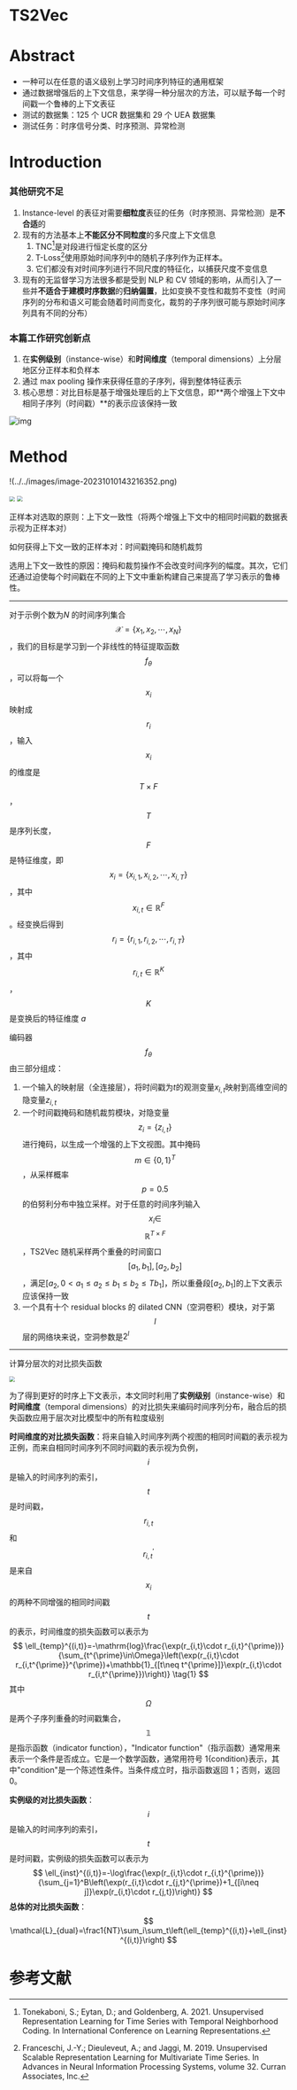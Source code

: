 # TS2Vec

# Abstract

- 一种可以在任意的语义级别上学习时间序列特征的通用框架
- 通过数据增强后的上下文信息，来学得一种分层次的方法，可以赋予每一个时间戳一个鲁棒的上下文表征
- 测试的数据集：125 个 UCR 数据集和 29 个 UEA 数据集
- 测试任务：时序信号分类、时序预测、异常检测

# Introduction

### 其他研究不足

1. Instance-level 的表征对需要**细粒度**表征的任务（时序预测、异常检测）是**不合适**的
2. 现有的方法基本上**不能区分不同粒度**的多尺度上下文信息
   1. TNC[^1]是对段进行恒定长度的区分
   2. T-Loss[^2]使用原始时间序列中的随机子序列作为正样本。
   3.  它们都没有对时间序列进行不同尺度的特征化，以捕获尺度不变信息
3. 现有的无监督学习方法很多都是受到 NLP 和 CV 领域的影响，从而引入了一些并**不适合于建模时序数据**的**归纳偏置**，比如变换不变性和裁剪不变性（时间序列的分布和语义可能会随着时间而变化，裁剪的子序列很可能与原始时间序列具有不同的分布）

### 本篇工作研究创新点

1. 在**实例级别**（instance-wise）和**时间维度**（temporal dimensions）上分层地区分正样本和负样本
2. 通过 max pooling 操作来获得任意的子序列，得到整体特征表示
3. 核心思想：对比目标是基于增强处理后的上下文信息，即**两个增强上下文中相同子序列（时间戳）**的表示应该保持一致

![img](../../images/4250d031-7b77-47ec-b873-33bdd88af3cd.png)

# Method

!(../../images/image-20231010143216352.png)

<img src="../../images/image-20231010143216352.png" style="zoom:60%;" />

<img src="../../images/image-20231010143238620.png" style="zoom:65%;" />

正样本对选取的原则：上下文一致性（将两个增强上下文中的相同时间戳的数据表示视为正样本对）

如何获得上下文一致的正样本对：时间戳掩码和随机裁剪

选用上下文一致性的原因：掩码和裁剪操作不会改变时间序列的幅度。其次，它们还通过迫使每个时间戳在不同的上下文中重新构建自己来提高了学习表示的鲁棒性。

----

对于示例个数为$N$ 的时间序列集合$$\mathcal{X}=\{x_{1},x_{2},\cdots,x_{N}\} $$，我们的目标是学习到一个非线性的特征提取函数$$f_{\theta}$$，可以将每一个$$x_i$$映射成$$r_i$$，输入$$x_i$$的维度是$$T\times F$$，$$T$$是序列长度，$$F$$是特征维度，即$$x_i=\{x_{i,1},x_{i,2},\cdots,x _{i,T}\}$$，其中$$x_{i,t}\in\mathbb{R}^F$$。经变换后得到$$r_i=\{r_{i,1},r_{i,2},\cdots,r_{i,T}\}$$ ，其中$$r_{i,t}\in\mathbb{R}^K$$ ，$${K}$$是变换后的特征维度 $a$

编码器$$f_{\theta}$$由三部分组成：

1. 一个输入的映射层（全连接层），将时间戳为$t$的观测变量$x_{i,t}$映射到高维空间的隐变量$z_{i,t}$
2. 一个时间戳掩码和随机裁剪模块，对隐变量$$z_i=\{z_{i,t}\}$$进行掩码，以生成一个增强的上下文视图。其中掩码 $$m\in\{0,1\}^T$$，从采样概率$$p=0.5$$ 的伯努利分布中独立采样。对于任意的时间序列输入$$x_i\in$$ $${\mathbb{R}}^{T\times F}$$，TS2Vec 随机采样两个重叠的时间窗口$$[a_1,b_1],[a_2,b_2]$$，满足$[a_2,0<a_1\leq a_2\leq b_1\leq b_{2}\leq Tb_1]$，所以重叠段$[a_{2},b_{1}]$的上下文表示应该保持一致
3. 一个具有十个 residual blocks 的 dilated CNN（空洞卷积）模块，对于第$$l$$层的网络块来说，空洞参数是$2^{l}$

---

计算分层次的对比损失函数

<img src="../../images/image-20231010143930545.png" style="zoom:60%;" />

为了得到更好的时序上下文表示，本文同时利用了**实例级别**（instance-wise）和**时间维度**（temporal dimensions）的对比损失来编码时间序列分布，融合后的损失函数应用于层次对比模型中的所有粒度级别

**时间维度的对比损失函数**：将来自输入时间序列两个视图的相同时间戳的表示视为正例，而来自相同时间序列不同时间戳的表示视为负例，$$i$$是输入的时间序列的索引，$$t$$是时间戳， $$r_{i,t}$$ 和$$r_{i,t}^{\prime}$$ 是来自 $$x_i$$的两种不同增强的相同时间戳 $$t$$的表示，时间维度的损失函数可以表示为
$$
\ell_{temp}^{(i,t)}=-\mathrm{log}\frac{\exp(r_{i,t}\cdot r_{i,t}^{\prime})}{\sum_{t^{\prime}\in\Omega}\left(\exp(r_{i,t}\cdot r_{i,t^{\prime}}^{\prime})+\mathbb{1}_{[t\neq t^{\prime}]}\exp(r_{i,t}\cdot r_{i,t^{\prime}})\right)} \tag{1}
$$
其中$$\Omega$$是两个子序列重叠的时间戳集合，$$\mathbb{1}$$是指示函数（indicator function），"Indicator function"（指示函数）通常用来表示一个条件是否成立。它是一个数学函数，通常用符号 1{condition}表示，其中"condition"是一个陈述性条件。当条件成立时，指示函数返回 1；否则，返回 0。

**实例级的对比损失函数**：$$i$$是输入的时间序列的索引，$$t$$是时间戳，实例级的损失函数可以表示为
$$
\ell_{inst}^{(i,t)}=-\log\frac{\exp(r_{i,t}\cdot r_{i,t}^{\prime})}{\sum_{j=1}^B\left(\exp(r_{i,t}\cdot r_{j,t}^{\prime})+1_{[i\neq j]}\exp(r_{i,t}\cdot r_{j,t})\right)}
$$
**总体的对比损失函数**：
$$
\mathcal{L}_{dual}=\frac1{NT}\sum_i\sum_t\left(\ell_{temp}^{(i,t)}+\ell_{inst}^{(i,t)}\right)
$$

# 参考文献

[^1]: Tonekaboni, S.; Eytan, D.; and Goldenberg, A. 2021. Unsupervised Representation Learning for Time Series with Temporal Neighborhood Coding. In International Conference on Learning Representations.
[^2]: Franceschi, J.-Y.; Dieuleveut, A.; and Jaggi, M. 2019. Unsupervised Scalable Representation Learning for Multivariate Time Series. In Advances in Neural Information Processing Systems, volume 32. Curran Associates, Inc.